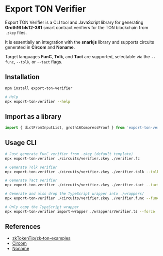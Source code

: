 # Export TON Verifier

Export TON Verifier is a CLI tool and JavaScript library for generating **Groth16 bls12-381** smart contract verifiers for the TON blockchain from `.zkey` files.

It is essentially an integration with the **snarkjs** library and supports circuits generated in **Circom** and **Noname**.

Target languages **FunC**, **Tolk**, and **Tact** are supported, selectable via the `--func`, `--tolk`, or `--tact` flags.


## Installation

```bash
npm install export-ton-verifier

# Help
npx export-ton-verifier --help
```

## Import as a library

```ts
import { dictFromInputList, groth16CompressProof } from 'export-ton-verifier';
```

## Usage CLI

```sh
# Just generate FunC verifier from .zkey (default template)
npx export-ton-verifier ./circuits/verifier.zkey ./verifier.fc

# Generate Tolk verifier
npx export-ton-verifier ./circuits/verifier.zkey ./verifier.tolk --tolk

# Generate Tact verifier
npx export-ton-verifier ./circuits/verifier.zkey ./verifier.tact --tact

# Generate and also drop the TypeScript wrapper into ./wrappers/
npx export-ton-verifier ./circuits/verifier.zkey ./verifier.func --func --wrapper-dest ./wrappers/ --force

# Only copy the TypeScript wrapper
npx export-ton-verifier import-wrapper ./wrappers/Verifier.ts --force
```

## References

- [zkTokenTip/zk-ton-examples](https://github.com/zkTokenTip/zk-ton-examples)
- [Circom](https://docs.circom.io/)
- [Noname](https://github.com/zksecurity/noname)